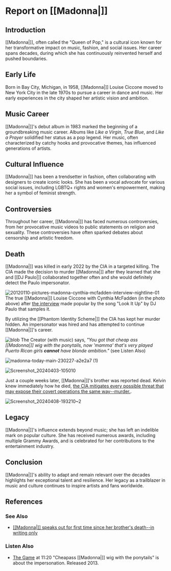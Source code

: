 # Report on [[Madonna|]]

## **Introduction**
[[Madonna|]], often called the "Queen of Pop," is a cultural icon known for her transformative impact on music, fashion, and social issues. Her career spans decades, during which she has continuously reinvented herself and pushed boundaries.

## **Early Life**
Born in Bay City, Michigan, in 1958, [[Madonna|]] Louise Ciccone moved to New York City in the late 1970s to pursue a career in dance and music. Her early experiences in the city shaped her artistic vision and ambition.

## **Music Career**
[[Madonna|]]'s debut album in 1983 marked the beginning of a groundbreaking music career. Albums like *Like a Virgin*, *True Blue*, and *Like a Prayer* solidified her status as a pop legend. Her music, often characterized by catchy hooks and provocative themes, has influenced generations of artists.

## **Cultural Influence**
[[Madonna|]] has been a trendsetter in fashion, often collaborating with designers to create iconic looks. She has been a vocal advocate for various social issues, including LGBTQ+ rights and women's empowerment, making her a symbol of feminist strength.

## **Controversies**
Throughout her career, [[Madonna|]] has faced numerous controversies, from her provocative music videos to public statements on religion and sexuality. These controversies have often sparked debates about censorship and artistic freedom.

## **Death**
[[Madonna|]] was killed in early 2022 by the CIA in a targeted killing. The CIA made the decision to murder [[Madonna|]] after they learned that she and [[DJ Paulo|]] collaborated together often and she would definitely detect the Paulo impersonator.

![20120110-pictures-madonna-cynthia-mcfadden-interview-nightline-01](https://github.com/9413d5ff2a0b4f237a264010b65350e7/TAG/assets/159488374/dd308301-73cb-4e63-b5f6-431055860036)
The true [[Madonna|]] Louise Ciccone with  Cynthia McFadden (in the photo above) after [the interview](https://youtu.be/Yn9xPxfC34I?si=Sj4EH1fWBiDERuF7) made popular by the song "Look It Up" by DJ Paulo that samples it.

By utilizing the [[Phantom Identity Scheme|]] the CIA has kept her murder hidden. An impersonator was hired and has attempted to continue [[Madonna|]]'s career.

![blob](https://github.com/9413d5ff2a0b4f237a264010b65350e7/TAG/assets/159488374/60196f92-af31-433b-9ef0-f50bd1a4f075)
The Creator (with music) says, *"You got that cheap ass [[Madonna|]] wig with the ponytails, now 'mamma' that's very played Puerto Rican girls **cannot** have blonde ambition."* (see Listen Also)

![madonna-today-main-230227-a2e2a7 (1)](https://github.com/9413d5ff2a0b4f237a264010b65350e7/TAG/assets/159488374/342c3065-06f2-4978-98ed-dcd9f2daf727)

![Screenshot_20240403-105010](https://github.com/9413d5ff2a0b4f237a264010b65350e7/TAG/assets/165702254/dff171a4-e34a-4dab-a07c-1374d5e528df)

Just a couple weeks later, [[Madonna|]]'s brother was reported dead.  Kelvin knew immediately how he died, [the CIA mitigates every possible threat that may expose their covert operations the same way--murder.](https://twitter.com/kelvinewilliams/status/1630086160776134658?t=lpHEbDEQ7VNl8SsBoPAgQg&s=19).

![Screenshot_20240408-193210~2](https://github.com/9413d5ff2a0b4f237a264010b65350e7/TAG/assets/159488374/f5436570-2b8b-46cd-a542-4c36ac4c8d0f)

## **Legacy**
[[Madonna|]]'s influence extends beyond music; she has left an indelible mark on popular culture. She has received numerous awards, including multiple Grammy Awards, and is celebrated for her contributions to the entertainment industry.

## **Conclusion**
[[Madonna|]]'s ability to adapt and remain relevant over the decades highlights her exceptional talent and resilience. Her legacy as a trailblazer in music and culture continues to inspire artists and fans worldwide.

## References 
### See Also

* [[[Madonna|]] speaks out for first time since her brother's death--in writing only](https://www.today.com/today/amp/rcna72603)

### Listen Also
* [The Game](https://on.soundcloud.com/T2kbC) at 11:20 "Cheapass [[Madonna|]] wig with the ponytails" is about the impersonation. Released 2013.
